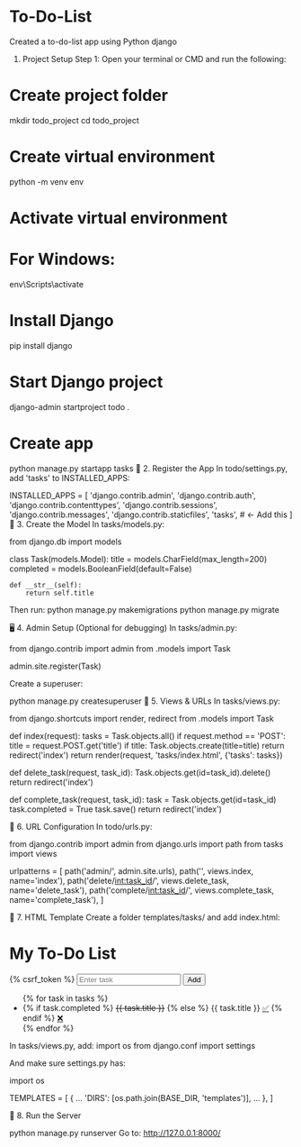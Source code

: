 # To-Do-List
Created a to-do-list app using Python django

1. Project Setup
Step 1: Open your terminal or CMD and run the following:

# Create project folder
mkdir todo_project
cd todo_project

# Create virtual environment
python -m venv env

# Activate virtual environment
# For Windows:
env\Scripts\activate


# Install Django
pip install django

# Start Django project
django-admin startproject todo .

# Create app
python manage.py startapp tasks
🧩 2. Register the App
In todo/settings.py, add 'tasks' to INSTALLED_APPS:

INSTALLED_APPS = [
    'django.contrib.admin',
    'django.contrib.auth',
    'django.contrib.contenttypes',
    'django.contrib.sessions',
    'django.contrib.messages',
    'django.contrib.staticfiles',
    'tasks',  # ← Add this
]
🧱 3. Create the Model
In tasks/models.py:

from django.db import models

class Task(models.Model):
    title = models.CharField(max_length=200)
    completed = models.BooleanField(default=False)

    def __str__(self):
        return self.title

Then run:
python manage.py makemigrations
python manage.py migrate

🖥️ 4. Admin Setup (Optional for debugging)
In tasks/admin.py:

from django.contrib import admin
from .models import Task

admin.site.register(Task)

Create a superuser:

python manage.py createsuperuser
📄 5. Views & URLs
In tasks/views.py:

from django.shortcuts import render, redirect
from .models import Task

def index(request):
    tasks = Task.objects.all()
    if request.method == 'POST':
        title = request.POST.get('title')
        if title:
            Task.objects.create(title=title)
        return redirect('index')
    return render(request, 'tasks/index.html', {'tasks': tasks})

def delete_task(request, task_id):
    Task.objects.get(id=task_id).delete()
    return redirect('index')

def complete_task(request, task_id):
    task = Task.objects.get(id=task_id)
    task.completed = True
    task.save()
    return redirect('index')
    
🧭 6. URL Configuration
In todo/urls.py:

from django.contrib import admin
from django.urls import path
from tasks import views

urlpatterns = [
    path('admin/', admin.site.urls),
    path('', views.index, name='index'),
    path('delete/<int:task_id>/', views.delete_task, name='delete_task'),
    path('complete/<int:task_id>/', views.complete_task, name='complete_task'),
]

🎨 7. HTML Template
Create a folder templates/tasks/ and add index.html:

<!DOCTYPE html>
<html>
<head>
    <title>To-Do List</title>
</head>
<body>
    <h1>My To-Do List</h1>
    <form method="POST">
        {% csrf_token %}
        <input type="text" name="title" placeholder="Enter task">
        <button type="submit">Add</button>
    </form>
    <ul>
        {% for task in tasks %}
            <li>
                {% if task.completed %}
                    <strike>{{ task.title }}</strike>
                {% else %}
                    {{ task.title }}
                    <a href="{% url 'complete_task' task.id %}">✅</a>
                {% endif %}
                <a href="{% url 'delete_task' task.id %}">❌</a>
            </li>
        {% endfor %}
    </ul>
</body>
</html>

In tasks/views.py, add:
import os
from django.conf import settings

And make sure settings.py has:

import os

TEMPLATES = [
    {
        ...
        'DIRS': [os.path.join(BASE_DIR, 'templates')],
        ...
    },
]

🚀 8. Run the Server

python manage.py runserver
Go to: http://127.0.0.1:8000/
